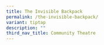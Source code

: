 ```yaml
---
title: The Invisible Backpack
permalink: /the-invisible-backpack/
variant: tiptap
description: ""
third_nav_title: Community Theatre
---
```

